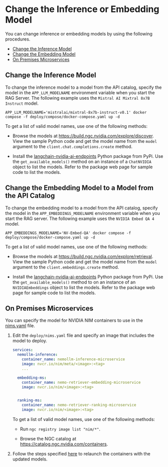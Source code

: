 <!--
  SPDX-FileCopyrightText: Copyright (c) 2025 NVIDIA CORPORATION & AFFILIATES. All rights reserved.
  SPDX-License-Identifier: Apache-2.0
-->

# Change the Inference or Embedding Model

You can change inference or embedding models by using the following procedures.

- [Change the Inference Model](#change-the-inference-model)
- [Change the Embedding Model](#change-the-embedding-model)
- [On Premises Microservices](#on-premises-microservices)



## Change the Inference Model

To change the inference model to a model from the API catalog, 
specify the model in the `APP_LLM_MODELNAME` environment variable when you start the RAG Server. 
The following example uses the `Mistral AI Mixtral 8x7B Instruct` model.

```console
APP_LLM_MODELNAME='mistralai/mixtral-8x7b-instruct-v0.1' docker compose -f deploy/compose/docker-compose.yaml up -d
```

To get a list of valid model names, use one of the following methods:

- Browse the models at <https://build.ngc.nvidia.com/explore/discover>.
  View the sample Python code and get the model name from the `model` argument to the `client.chat.completions.create` method.

- Install the [langchain-nvidia-ai-endpoints](https://pypi.org/project/langchain-nvidia-ai-endpoints/) Python package from PyPi.
  Use the `get_available_models()` method on an instance of a `ChatNVIDIA` object to list the models.
  Refer to the package web page for sample code to list the models.



## Change the Embedding Model to a Model from the API Catalog

To change the embedding model to a model from the API catalog, 
specify the model in the `APP_EMBEDDINGS_MODELNAME` environment variable when you start the RAG server. 
The following example uses the `NVIDIA Embed QA 4` model. 

```console
APP_EMBEDDINGS_MODELNAME='NV-Embed-QA' docker compose -f deploy/compose/docker-compose.yaml up -d
```

To get a list of valid model names, use one of the following methods:

- Browse the models at <https://build.ngc.nvidia.com/explore/retrieval>.
  View the sample Python code and get the model name from the `model` argument to the `client.embeddings.create` method.

- Install the [langchain-nvidia-ai-endpoints](https://pypi.org/project/langchain-nvidia-ai-endpoints/) Python package from PyPi.
  Use the `get_available_models()` method to on an instance of an `NVIDIAEmbeddings` object to list the models.
  Refer to the package web page for sample code to list the models.



## On Premises Microservices

You can specify the model for NVIDIA NIM containers to use in the [nims.yaml](../deploy/compose/nims.yaml) file.

1. Edit the `deploy/nims.yaml` file and specify an image that includes the model to deploy.

   ```yaml
   services:
     nemollm-inference:
       container_name: nemollm-inference-microservice
       image: nvcr.io/nim/meta/<image>:<tag>
       ...

     embedding-ms:
       container_name: nemo-retriever-embedding-microservice
       image: nvcr.io/nim/<image>:<tag>


     ranking-ms:
       container_name: nemo-retriever-ranking-microservice
       image: nvcr.io/nim/<image>:<tag>
   ```

   To get a list of valid model names, use one of the following methods:

   - Run `ngc registry image list "nim/*"`.

   - Browse the NGC catalog at <https://catalog.ngc.nvidia.com/containers>.

1. Follow the steps specified [here](quickstart.md#start-the-containers-using-on-prem-models) to relaunch the containers with the updated models.
